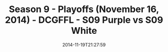 ---
title: Season 9 - Playoffs (November 16, 2014) - DCGFFL - S09 Purple vs S09 White
teams-score:
- team: _teams/s09-purple.md
  score:
- team: _teams/s09-white.md
  score: 24
mvp: Barry Mauck (Purple), Jay Anderson (White)
game-ball: N/A
sportsperson: ''
season: 9
week:
date: '2014-11-19T21:27:59'
pageid: season-9-playoffs-4466-vs-4471
---